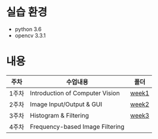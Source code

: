 # 실습 환경
* python 3.6
* opencv 3.3.1

# 내용
|주차|수업내용|폴더|
|--|--|--|
|1주차|Introduction of Computer Vision|[week1](https://github.com/jsleeg98/ComputerVision_lecture/tree/master/week1)|
|2주차|Image Input/Output & GUI|[week2](https://github.com/jsleeg98/ComputerVision_lecture/tree/master/week2)|
|3주차|Histogram & Filtering|[week3](https://github.com/jsleeg98/ComputerVision_lecture/tree/master/week3)|
|4주차|Frequency-based Image Filtering||